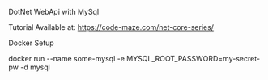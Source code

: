 
DotNet WebApi with MySql

Tutorial Available at: https://code-maze.com/net-core-series/

Docker Setup

docker run --name some-mysql -e MYSQL_ROOT_PASSWORD=my-secret-pw -d mysql
